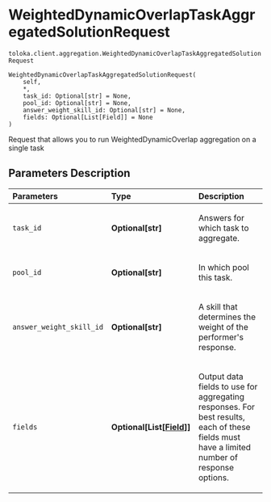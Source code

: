 # WeightedDynamicOverlapTaskAggregatedSolutionRequest
`toloka.client.aggregation.WeightedDynamicOverlapTaskAggregatedSolutionRequest`

```
WeightedDynamicOverlapTaskAggregatedSolutionRequest(
    self,
    *,
    task_id: Optional[str] = None,
    pool_id: Optional[str] = None,
    answer_weight_skill_id: Optional[str] = None,
    fields: Optional[List[Field]] = None
)
```

Request that allows you to run WeightedDynamicOverlap aggregation on a single task

## Parameters Description

| Parameters | Type | Description |
| :----------| :----| :-----------|
`task_id`|**Optional\[str\]**|<p>Answers for which task to aggregate.</p>
`pool_id`|**Optional\[str\]**|<p>In which pool this task.</p>
`answer_weight_skill_id`|**Optional\[str\]**|<p>A skill that determines the weight of the performer&#x27;s response.</p>
`fields`|**Optional\[List\[[Field](toloka.client.aggregation.WeightedDynamicOverlapTaskAggregatedSolutionRequest.Field.md)\]\]**|<p>Output data fields to use for aggregating responses. For best results, each of these fields must have a limited number of response options.</p>
